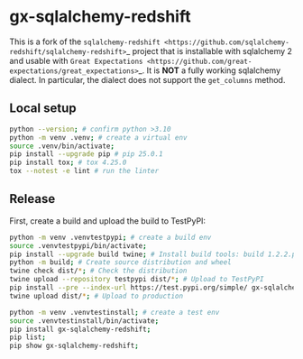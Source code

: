# gx-sqlalchemy-redshift


This is a fork of the 
`sqlalchemy-redshift <https://github.com/sqlalchemy-redshift/sqlalchemy-redshift>`_ 
project that is installable with sqlalchemy 2 and usable with `Great Expectations <https://github.com/great-expectations/great_expectations>`_.
It is **NOT** a fully working sqlalchemy dialect. In particular, the dialect does not support the `get_columns` method.


## Local setup



```sh
python --version; # confirm python >3.10
python -m venv .venv; # create a virtual env
source .venv/bin/activate; 
pip install --upgrade pip # pip 25.0.1
pip install tox; # tox 4.25.0
tox --notest -e lint # run the linter
```

## Release

First, create a build and upload the build to TestPyPI:
```sh
python -m venv .venvtestpypi; # create a build env
source .venvtestpypi/bin/activate; 
pip install --upgrade build twine; # Install build tools: build 1.2.2.post1, twine 6.1.0
python -m build; # Create source distribution and wheel
twine check dist/*; # Check the distribution
twine upload --repository testpypi dist/*; # Upload to TestPyPI
pip install --pre --index-url https://test.pypi.org/simple/ gx-sqlalchemy-redshift; # test download
twine upload dist/*; # Upload to production
```

```sh
python -m venv .venvtestinstall; # create a test env
source .venvtestinstall/bin/activate; 
pip install gx-sqlalchemy-redshift;
pip list;
pip show gx-sqlalchemy-redshift;
```
